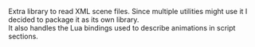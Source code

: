 Extra library to read XML scene files. Since multiple utilities might use it I decided to package it as its own library.  
It also handles the Lua bindings used to describe animations in script sections.